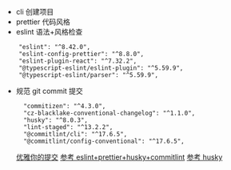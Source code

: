 - cli 创建项目
- prettier 代码风格
- eslint 语法+风格检查

```
    "eslint": "^8.42.0",
    "eslint-config-prettier": "^8.8.0",
    "eslint-plugin-react": "^7.32.2",
    "@typescript-eslint/eslint-plugin": "^5.59.9",
    "@typescript-eslint/parser": "^5.59.9",
```

- 规范 git commit 提交

  ```
    "commitizen": "^4.3.0",
    "cz-blacklake-conventional-changelog": "^1.1.0",
    "husky": "^8.0.3",
    "lint-staged": "^13.2.2",
    "@commitlint/cli": "^17.6.5",
    "@commitlint/config-conventional": "^17.6.5",
  ```

  [优雅你的提交](https://juejin.cn/post/6844903606815064077#heading-3)
  [参考 eslint+prettier+husky+commitlint](https://juejin.cn/post/7109337539697180703#heading-23)
  [参考 husky](https://juejin.cn/post/6982192362583752741)
